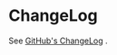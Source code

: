 # ChangeLog

See 
<a class="ga" id="changelog-link" href="https://github.com/oniatsu/HotSwitch/blob/master/ChangeLog.md">GitHub's ChangeLog</a>
.

